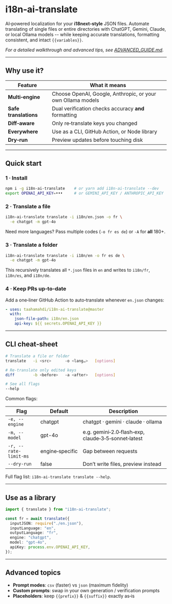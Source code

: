 # i18n‑ai‑translate

AI‑powered localization for your **i18next‑style** JSON files. Automate translating of single files or entire directories with ChatGPT, Gemini, Claude, or local Ollama models -- while keeping accurate translations, formatting consistent, and intact `{{variables}}`.

_For a detailed walkthrough and advanced tips, see [ADVANCED_GUIDE.md](ADVANCED_GUIDE.md)._

---

## Why use it?

| Feature               | What it means                                               |
| --------------------- | ----------------------------------------------------------- |
| **Multi‑engine**      | Choose OpenAI, Google, Anthropic, or your own Ollama models |
| **Safe translations** | Dual verification checks accuracy **and** formatting        |
| **Diff‑aware**        | Only re‑translate keys you changed                          |
| **Everywhere**        | Use as a CLI, GitHub Action, or Node library                |
| **Dry‑run**           | Preview updates before touching disk                        |

---

## Quick start

### 1 · Install

```bash
npm i -g i18n-ai-translate    # or yarn add i18n-ai-translate --dev
export OPENAI_API_KEY=•••     # or GEMINI_API_KEY / ANTHROPIC_API_KEY
```

### 2 · Translate a file

```bash
i18n-ai-translate translate -i i18n/en.json -o fr \
  -e chatgpt -m gpt-4o
```

Need more languages? Pass multiple codes (`-o fr es de`) or `-A` for **all** 180+.

### 3 · Translate a folder

```bash
i18n-ai-translate translate -i i18n/en -o fr es de \
  -e chatgpt -m gpt-4o
```

This recursively translates all `*.json` files in `en` and writes to `i18n/fr`, `i18n/es`, and `i18n/de`.

### 4 · Keep PRs up‑to‑date

Add a one‑liner GitHub Action to auto‑translate whenever `en.json` changes:

```yaml
- uses: taahamahdi/i18n-ai-translate@master
  with:
    json-file-path: i18n/en.json
    api-key: ${{ secrets.OPENAI_API_KEY }}
```

---

## CLI cheat‑sheet

```bash
# Translate a file or folder
translate   -i <src>      -o <lang…>   [options]

# Re‑translate only edited keys
diff        -b <before>   -a <after>   [options]

# See all flags
--help
```

Common flags:

| Flag                  | Default         | Description                                         |
| --------------------- | --------------- | --------------------------------------------------- |
| `-e, --engine`        | chatgpt         | chatgpt · gemini · claude · ollama                  |
| `-m, --model`         | gpt-4o          | e.g. gemini‑2.0‑flash‑exp, claude‑3‑5‑sonnet‑latest |
| `-r, --rate-limit-ms` | engine‑specific | Gap between requests                                |
| `--dry-run`           | false           | Don’t write files, preview instead                  |

Full flag list: `i18n-ai-translate translate --help`.

---

## Use as a library

```ts
import { translate } from "i18n-ai-translate";

const fr = await translate({
  inputJSON: require("./en.json"),
  inputLanguage: "en",
  outputLanguage: "fr",
  engine: "chatgpt",
  model: "gpt-4o",
  apiKey: process.env.OPENAI_API_KEY,
});
```

---

## Advanced topics

* **Prompt modes**: `csv` (faster) vs `json` (maximum fidelity)
* **Custom prompts**: swap in your own generation / verification prompts
* **Placeholders**: keep `{{prefix}}` & `{{suffix}}` exactly as‑is
